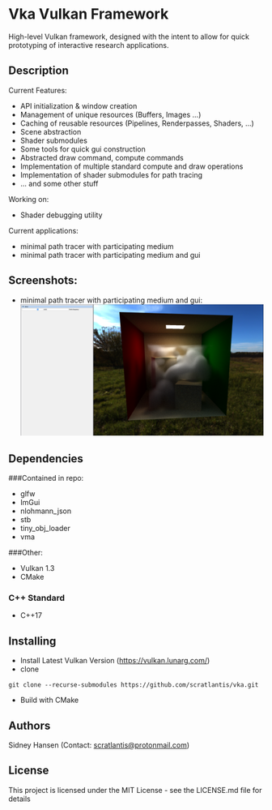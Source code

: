 # Vka Vulkan Framework

High-level Vulkan framework, designed with the intent to allow for quick prototyping of interactive research applications.

## Description

Current Features:
- API initialization & window creation
- Management of unique resources (Buffers, Images ...)
- Caching of reusable resources (Pipelines, Renderpasses, Shaders, ...)
- Scene abstraction
- Shader submodules
- Some tools for quick gui construction
- Abstracted draw command, compute commands
- Implementation of multiple standard compute and draw operations
- Implementation of shader submodules for path tracing
- ... and some other stuff

Working on:
- Shader debugging utility

Current applications:
- minimal path tracer with participating medium
- minimal path tracer with participating medium and gui

## Screenshots:

- minimal path tracer with participating medium and gui:
![Alt text](/media/screenshot_pt_with_gui_1.png?raw=true "path_tracer_with_gui")


## Dependencies

###Contained in repo:
- glfw
- ImGui
- nlohmann_json
- stb
- tiny_obj_loader
- vma

###Other:
- Vulkan 1.3
- CMake

### C++ Standard
- C++17

## Installing

* Install Latest Vulkan Version (https://vulkan.lunarg.com/)
* clone
```
git clone --recurse-submodules https://github.com/scratlantis/vka.git
```
* Build with CMake


## Authors
Sidney Hansen (Contact: scratlantis@protonmail.com)

## License

This project is licensed under the MIT License - see the LICENSE.md file for details
